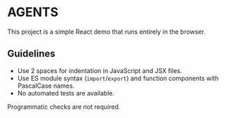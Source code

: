 # AGENTS

This project is a simple React demo that runs entirely in the browser.

## Guidelines
- Use 2 spaces for indentation in JavaScript and JSX files.
- Use ES module syntax (`import`/`export`) and function components with PascalCase
  names.
- No automated tests are available.

Programmatic checks are not required.
